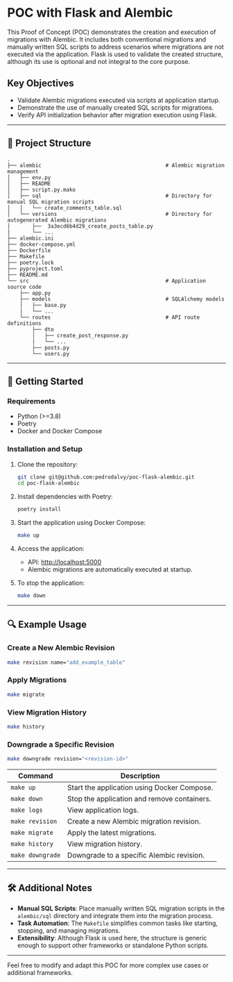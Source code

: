 # POC with Flask and Alembic

This Proof of Concept (POC) demonstrates the creation and execution of migrations with Alembic.
It includes both conventional migrations and manually written SQL scripts to address scenarios where migrations are not executed via the application.
Flask is used to validate the created structure, although its use is optional and not integral to the core purpose.

## Key Objectives

- Validate Alembic migrations executed via scripts at application startup.
- Demonstrate the use of manually created SQL scripts for migrations.
- Verify API initialization behavior after migration execution using Flask.

---

## 📁 Project Structure

```plaintext
.
├── alembic                                        # Alembic migration management
│   ├── env.py
│   ├── README
│   ├── script.py.mako
│   ├── sql                                        # Directory for manual SQL migration scripts
│   │   └── create_comments_table.sql
│   └── versions                                   # Directory for autogenerated Alembic migrations
│       ├──  3a3ecd6b4d29_create_posts_table.py
|       └── ...
├── alembic.ini
├── docker-compose.yml
├── Dockerfile
├── Makefile
├── poetry.lock
├── pyproject.toml
├── README.md
└── src                                            # Application source code
    ├── app.py
    ├── models                                     # SQLAlchemy models
    │   ├── base.py
    |   └── ...
    └── routes                                     # API route definitions
        ├── dto
        │   ├── create_post_response.py
        |   └── ...
        ├── posts.py
        └── users.py
```

---

## 🚀 Getting Started

### Requirements

- Python (>=3.8)
- Poetry
- Docker and Docker Compose

### Installation and Setup

1. Clone the repository:

   ```bash
   git clone git@github.com:pedrodalvy/poc-flask-alembic.git
   cd poc-flask-alembic
   ```

2. Install dependencies with Poetry:

   ```bash
   poetry install
   ```

3. Start the application using Docker Compose:

   ```bash
   make up
   ```

4. Access the application:

    - API: [http://localhost:5000](http://localhost:5000)
    - Alembic migrations are automatically executed at startup.

5. To stop the application:

   ```bash
   make down
   ```

---

## 🔍 Example Usage

### Create a New Alembic Revision

```bash
make revision name="add_example_table"
```

### Apply Migrations

```bash
make migrate
```

### View Migration History

```bash
make history
```

### Downgrade a Specific Revision

```bash
make downgrade revision="<revision-id>"
```

| Command          | Description                                 |
|------------------|---------------------------------------------|
| `make up`        | Start the application using Docker Compose. |
| `make down`      | Stop the application and remove containers. |
| `make logs`      | View application logs.                      |
| `make revision`  | Create a new Alembic migration revision.    |
| `make migrate`   | Apply the latest migrations.                |
| `make history`   | View migration history.                     |
| `make downgrade` | Downgrade to a specific Alembic revision.   |

---

## 🛠️ Additional Notes

- **Manual SQL Scripts**: Place manually written SQL migration scripts in the `alembic/sql` directory and integrate them into the migration process.
- **Task Automation**: The `Makefile` simplifies common tasks like starting, stopping, and managing migrations.
- **Extensibility**: Although Flask is used here, the structure is generic enough to support other frameworks or standalone Python scripts.

---

Feel free to modify and adapt this POC for more complex use cases or additional frameworks.
